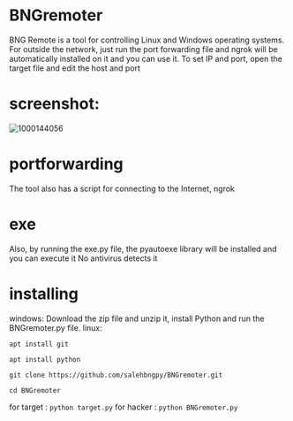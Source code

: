 # BNGremoter


BNG Remote is a tool for controlling Linux and Windows operating systems. For outside the network, just run the port forwarding file and ngrok will be automatically installed on it and you can use it.
To set IP and port, open the target file and edit the host and port
# screenshot:
![1000144056](https://github.com/user-attachments/assets/291f181d-5f49-4c71-9c3d-23f7aa9af98b)

# portforwarding
The tool also has a script for connecting to the Internet, ngrok

# exe
Also, by running the exe.py file, the pyautoexe library will be installed and you can execute it
No antivirus detects it

# installing
windows:
Download the zip file and unzip it, install Python and run the BNGremoter.py file.
linux:
```
apt install git
```
```
apt install python
```
```
git clone https://github.com/salehbngpy/BNGremoter.git
```
```
cd BNGremoter
```
for target : ``` python target.py ```
for hacker : ``` python BNGremoter.py ```


